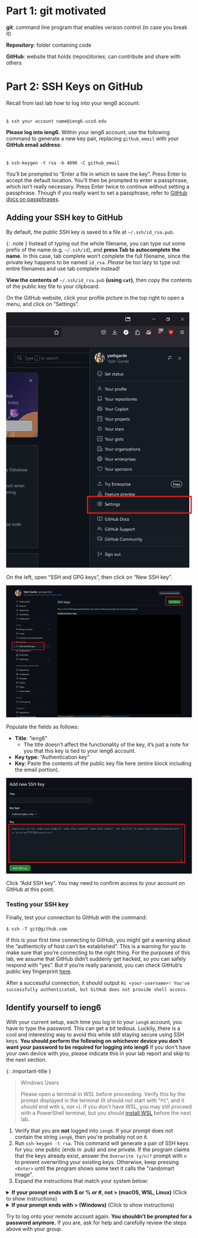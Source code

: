 # Part 1: git motivated
**git**: command line program that enables version control (in case you break it)

**Repository**: folder containing code

**GitHub**: website that holds (repos)itories; can contribute and share with others

# Part 2: SSH Keys on GitHub


 Recall from last lab how to log into your ieng6 account:

<code>
$ ssh <span class="code-replace-me" contenteditable>your account name</span>@ieng6.ucsd.edu
</code>

**Please log into ieng6.** Within your ieng6 account, use the following command to generate a new key pair, replacing `github_email` with your **GitHub email address**:

<code>
$ ssh-keygen -t rsa -b 4096 -C <span class="code-replace-me" contenteditable>github_email</span>
</code>

You’ll be prompted to “Enter a file in which to save the key”. Press Enter to accept the default location. You’ll then be prompted to enter a passphrase, which isn’t really necessary. Press Enter twice to continue without setting a passphrase. Though if you really want to set a passphrase, refer to [GitHub docs on passphrases](https://docs.github.com/en/authentication/connecting-to-github-with-ssh/working-with-ssh-key-passphrases).

## Adding your SSH key to GitHub

By default, the public SSH key is saved to a file at `~/.ssh/id_rsa.pub`.

{: .note }
Instead of typing out the whole filename, you can type out some prefix of the name (e.g. `~/.ssh/id`), and **press Tab to autocomplete the name**.
In this case, tab complete won’t complete the full filename, since the private key happens to be named `id_rsa`.
*Please* be too lazy to type out entire filenames and use tab complete instead\!


**View the contents of** `~/.ssh/id_rsa.pub` **(using `cat`)**, then copy the contents of the public key file to your clipboard.

On the GitHub website, click your profile picture in the top right to open a menu, and click on “Settings”.

![Click on Settings in your GitHub account menu](./assets/github_settings.png)

On the left, open “SSH and GPG keys”, then click on “New SSH key”.

![Go to "New SSH key"](./assets/github_ssh.png)

Populate the fields as follows:

* **Title**: “ieng6”
  * The title doesn’t affect the functionality of the key, it’s just a note for you that this key is tied to your ieng6 account.
* **Key type**: “Authentication key”
* **Key**: Paste the contents of the public key file here (entire block including the email portion).

![Go to the "Key" box](./assets/github_add_new_key.png)

Click “Add SSH key”. You may need to confirm access to your account on GitHub at this point.

### Testing your SSH key

Finally, test your connection to GitHub with the command:

```
$ ssh -T git@github.com
```

If this is your first time connecting to GitHub, you might get a warning about the “authenticity of host can’t be established”. This is a warning for you to make sure that you’re connecting to the right thing. For the purposes of this lab, we assume that GitHub didn’t suddenly get hacked, so you can safely respond with “yes”. But if you’re really paranoid, you can check GitHub’s public key fingerprint [here](https://docs.github.com/en/authentication/keeping-your-account-and-data-secure/githubs-ssh-key-fingerprints).

After a successful connection, it should output `Hi <your-username>! You've successfully authenticated, but GitHub does not provide shell access`.


## Identify yourself to ieng6

With your current setup, each time you log in to your `ieng6` account, you have to type the password. This can get a bit tedious. Luckily, there is a cool and interesting way to avoid this while still staying secure using SSH keys. **You should perform the following on whichever device you don't want your password to be required for logging into ieng6** If you don't have your own device with you, please indicate this in your lab report and skip to the next section.

{: .important-title }
> Windows Users
>
> Please open a terminal in WSL before proceeding. Verify this by the prompt displayed in the terminal (It should *not* start with "`PS`", and it *should* end with `$`, not `>`). If you don't have WSL, you may still proceed with a PowerShell terminal, but you should [install WSL](/docs/setup.html) before the next lab.

1. Verify that you are **not** logged into `ieng6`. If your prompt does not contain the string `ieng6`, then you're probably not on it.
2. Run `ssh-keygen -t rsa`. This command will generate a pair of SSH keys for you: one public (ends in .pub) and one private.
   If the program claims that the keys already exist, answer the `Overwrite (y/n)?` prompt with `n` to prevent overwriting your existing keys. Otherwise, keep pressing `<Enter>` until the program shows some text it calls the "randomart image".
3. Expand the instructions that match your system below:

<details>
    <summary>
        <strong>If your prompt ends with $ or % or #, not > (macOS, WSL, Linux)</strong> (Click to show instructions)
    </summary>
    Run <code>ssh-copy-id <span class="code-replace-me" contenteditable>username</span>@ieng6.ucsd.edu</code>, and enter your password (one last time). The program should claim that it has installed your key.
</details>
<details>
    <summary>
        <strong>If your prompt ends with > (Windows)</strong> (Click to show instructions)
    </summary>
    <ol>
        <li>Log into ieng6 with <code>ssh</code> (using your password as usual)</li>
        <li>Run <code>mkdir -p .ssh</code> in the terminal</li>
        <li>Log out of your remote account by pressing <kbd>Ctrl</kbd>+<kbd>D</kbd> or typing <code>exit</code>.</li>
        <li>On your local machine, run the following command:<br />
           <code>type $env:USERPROFILE\.ssh\id_rsa.pub | ssh <span class="code-replace-me" contenteditable>username</span>@ieng6.ucsd.edu "cat >> .ssh/authorized_keys"</code><br />
           (Credit to <a href="https://chrisjhart.com/Windows-10-ssh-copy-id/">Christopher Hart</a> for this convenient command. Please note if the above command does not work, copy in your full path to the SSH key)
        </li>
    </ol>
</details>

Try to log onto your remote account again. **You shouldn’t be prompted for a password anymore.** If you are, ask for help and carefully review the steps above with your group.

